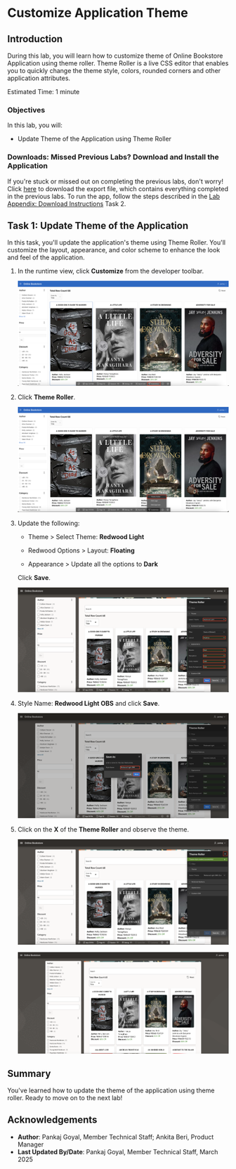 # Customize Application Theme

## Introduction

During this lab, you will learn how to customize theme of Online Bookstore Application using theme roller. Theme Roller is a live CSS editor that enables you to quickly change the theme style, colors, rounded corners and other application attributes.

Estimated Time: 1 minute

### Objectives

In this lab, you will:

- Update Theme of the Application using Theme Roller

### Downloads: Missed Previous Labs? Download and Install the Application

If you're stuck or missed out on completing the previous labs, don't worry! Click [here](https://c4u04.objectstorage.us-ashburn-1.oci.customer-oci.com/p/EcTjWk2IuZPZeNnD_fYMcgUhdNDIDA6rt9gaFj_WZMiL7VvxPBNMY60837hu5hga/n/c4u04/b/livelabsfiles/o/obs-lab3.zip) to download the export file, which contains everything completed in the previous labs. To run the app, follow the steps described in the [Lab Appendix: Download Instructions](?lab=download-instructions) Task 2.

## Task 1: Update Theme of the Application

In this task, you'll update the application's theme using Theme Roller. You'll customize the layout, appearance, and color scheme to enhance the look and feel of the application.

1. In the runtime view, click **Customize** from the developer toolbar.

   ![App builder home page](images/customize.png " ")

2. Click **Theme Roller**.

   ![App builder home page](images/theme-roller.png " ")

3. Update the following:

    - Theme > Select Theme: **Redwood Light**

    - Redwood Options > Layout: **Floating**

    - Appearance > Update all the options to **Dark**

    Click **Save**.

   ![App builder home page](images/save-roller.png " ")

4. Style Name: **Redwood Light OBS** and click **Save**.

   ![App builder home page](images/save-as-roller.png " ")

5. Click on the **X** of the **Theme Roller** and observe the theme.

   ![App builder home page](images/success-theme.png " ")

   ![App builder home page](images/4-1-4.3-observe-theme.png " ")

## Summary

You've learned how to update the theme of the application using theme roller. Ready to move on to the next lab!

## Acknowledgements

- **Author**: Pankaj Goyal, Member Technical Staff; Ankita Beri, Product Manager
- **Last Updated By/Date**: Pankaj Goyal, Member Technical Staff, March 2025
